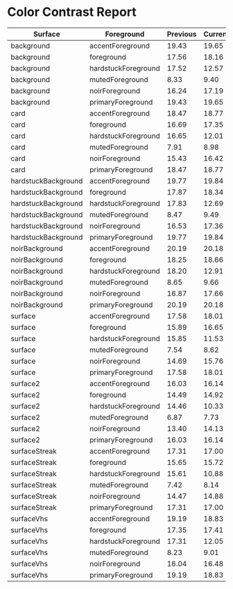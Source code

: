 # Color Contrast Report

| Surface | Foreground | Previous | Current | AA |
| --- | --- | --- | --- | --- |
| background | accentForeground | 19.43 | 19.65 | pass |
| background | foreground | 17.56 | 18.16 | pass |
| background | hardstuckForeground | 17.52 | 12.57 | pass |
| background | mutedForeground | 8.33 | 9.40 | pass |
| background | noirForeground | 16.24 | 17.19 | pass |
| background | primaryForeground | 19.43 | 19.65 | pass |
| card | accentForeground | 18.47 | 18.77 | pass |
| card | foreground | 16.69 | 17.35 | pass |
| card | hardstuckForeground | 16.65 | 12.01 | pass |
| card | mutedForeground | 7.91 | 8.98 | pass |
| card | noirForeground | 15.43 | 16.42 | pass |
| card | primaryForeground | 18.47 | 18.77 | pass |
| hardstuckBackground | accentForeground | 19.77 | 19.84 | pass |
| hardstuckBackground | foreground | 17.87 | 18.34 | pass |
| hardstuckBackground | hardstuckForeground | 17.83 | 12.69 | pass |
| hardstuckBackground | mutedForeground | 8.47 | 9.49 | pass |
| hardstuckBackground | noirForeground | 16.53 | 17.36 | pass |
| hardstuckBackground | primaryForeground | 19.77 | 19.84 | pass |
| noirBackground | accentForeground | 20.19 | 20.18 | pass |
| noirBackground | foreground | 18.25 | 18.66 | pass |
| noirBackground | hardstuckForeground | 18.20 | 12.91 | pass |
| noirBackground | mutedForeground | 8.65 | 9.66 | pass |
| noirBackground | noirForeground | 16.87 | 17.66 | pass |
| noirBackground | primaryForeground | 20.19 | 20.18 | pass |
| surface | accentForeground | 17.58 | 18.01 | pass |
| surface | foreground | 15.89 | 16.65 | pass |
| surface | hardstuckForeground | 15.85 | 11.53 | pass |
| surface | mutedForeground | 7.54 | 8.62 | pass |
| surface | noirForeground | 14.69 | 15.76 | pass |
| surface | primaryForeground | 17.58 | 18.01 | pass |
| surface2 | accentForeground | 16.03 | 16.14 | pass |
| surface2 | foreground | 14.49 | 14.92 | pass |
| surface2 | hardstuckForeground | 14.46 | 10.33 | pass |
| surface2 | mutedForeground | 6.87 | 7.73 | pass |
| surface2 | noirForeground | 13.40 | 14.13 | pass |
| surface2 | primaryForeground | 16.03 | 16.14 | pass |
| surfaceStreak | accentForeground | 17.31 | 17.00 | pass |
| surfaceStreak | foreground | 15.65 | 15.72 | pass |
| surfaceStreak | hardstuckForeground | 15.61 | 10.88 | pass |
| surfaceStreak | mutedForeground | 7.42 | 8.14 | pass |
| surfaceStreak | noirForeground | 14.47 | 14.88 | pass |
| surfaceStreak | primaryForeground | 17.31 | 17.00 | pass |
| surfaceVhs | accentForeground | 19.19 | 18.83 | pass |
| surfaceVhs | foreground | 17.35 | 17.41 | pass |
| surfaceVhs | hardstuckForeground | 17.31 | 12.05 | pass |
| surfaceVhs | mutedForeground | 8.23 | 9.01 | pass |
| surfaceVhs | noirForeground | 16.04 | 16.48 | pass |
| surfaceVhs | primaryForeground | 19.19 | 18.83 | pass |
